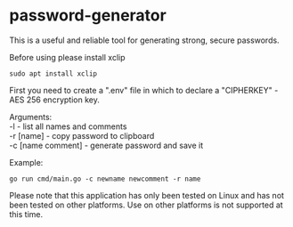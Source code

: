 # password-generator
This is a useful and reliable tool for generating strong, secure passwords. 

Before using please install xclip
```shell
sudo apt install xclip
```

First you need to create a ".env" file in which to declare a "CIPHERKEY" - AES 256 encryption key.

Arguments:  
    -l - list all names and comments  
    -r [name] - copy password to clipboard   
    -c [name comment] - generate password and save it

Example:
```shell
go run cmd/main.go -c newname newcomment -r name
```

Please note that this application has only been tested on Linux and has not been tested on other platforms. Use on other platforms is not supported at this time.
